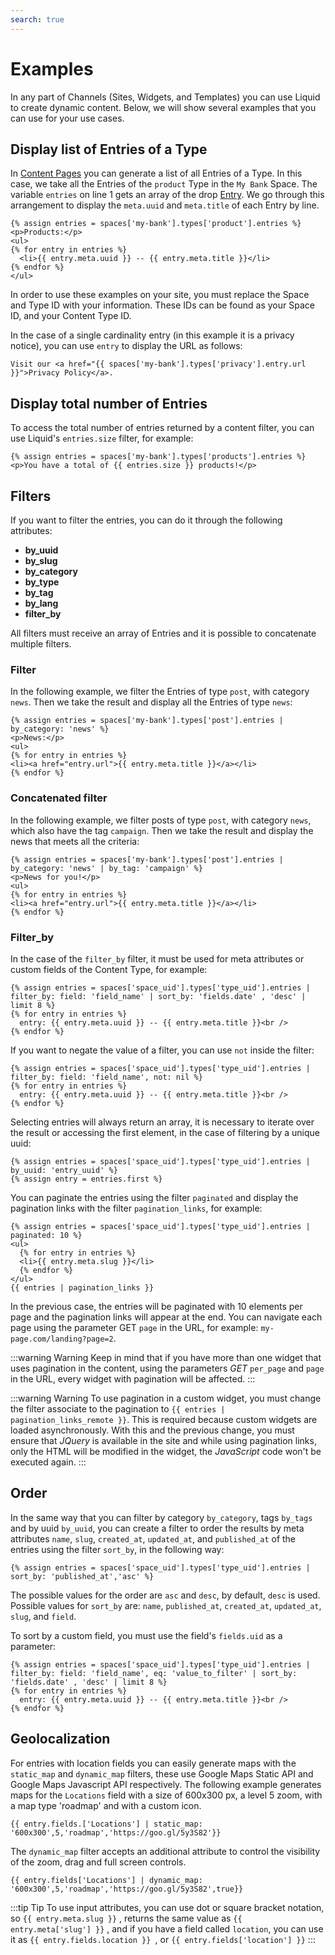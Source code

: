 ```yaml
---
search: true
---
```


# Examples

In any part of Channels (Sites, Widgets, and Templates) you can use Liquid to create dynamic content. Below, we will show several examples that you can use for your use cases.

## Display list of Entries of a Type

In [Content Pages](/en/platform/channels/pages.html#content-page) you can generate a list of all Entries of a Type. In this case, we take all the Entries of the `product` Type in the `My Bank` Space. The variable `entries` on line 1 gets an array of the drop [Entry](/en/platform/channels/drops.html#entry). We go through this arrangement to display the `meta.uuid` and `meta.title` of each Entry by line. 

```liquid
{% assign entries = spaces['my-bank'].types['product'].entries %}
<p>Products:</p>
<ul>
{% for entry in entries %}
  <li>{{ entry.meta.uuid }} -- {{ entry.meta.title }}</li>
{% endfor %}
</ul>
```

In order to use these examples on your site, you must replace the Space and Type ID with your information. These IDs can be found as your Space ID, and your Content Type ID.

In the case of a single cardinality entry (in this example it is a privacy notice), you can use `entry` to display the URL as follows:

```liquid
Visit our <a href="{{ spaces['my-bank'].types['privacy'].entry.url }}">Privacy Policy</a>.
```

## Display total number of Entries

To access the total number of entries returned by a content filter, you can use Liquid's `entries.size` filter, for example:

```liquid
{% assign entries = spaces['my-bank'].types['products'].entries %}
<p>You have a total of {{ entries.size }} products!</p>
```

## Filters

If you want to filter the entries, you can do it through the following attributes: 
  - **by_uuid**
  - **by_slug**
  - **by_category**
  - **by_type**
  - **by_tag**
  - **by_lang**
  - **filter_by**

All filters must receive an array of Entries and it is possible to concatenate multiple filters. 

### Filter

In the following example, we filter the Entries of type `post`, with category `news`. Then we take the result and display all the Entries of type `news`:

```liquid
{% assign entries = spaces['my-bank'].types['post'].entries | by_category: 'news' %}
<p>News:</p>
<ul>
{% for entry in entries %}
<li><a href="entry.url">{{ entry.meta.title }}</a></li>
{% endfor %}    
```

### Concatenated filter

In the following example, we filter posts of type `post`, with category `news`, which also have the tag `campaign`. Then we take the result and display the news that meets all the criteria:

```liquid
{% assign entries = spaces['my-bank'].types['post'].entries | by_category: 'news' | by_tag: 'campaign' %}
<p>News for you!</p>
<ul>
{% for entry in entries %}
<li><a href="entry.url">{{ entry.meta.title }}</a></li>
{% endfor %}    
```

### Filter_by

In the case of the `filter_by` filter, it must be used for meta attributes or custom fields of the Content Type, for example:

```liquid
{% assign entries = spaces['space_uid'].types['type_uid'].entries | filter_by: field: 'field_name' | sort_by: 'fields.date' , 'desc' | limit 8 %}
{% for entry in entries %}
  entry: {{ entry.meta.uuid }} -- {{ entry.meta.title }}<br />
{% endfor %}
```

If you want to negate the value of a filter, you can use `not` inside the filter:

```liquid
{% assign entries = spaces['space_uid'].types['type_uid'].entries | filter_by: field: 'field_name', not: nil %}
{% for entry in entries %}
  entry: {{ entry.meta.uuid }} -- {{ entry.meta.title }}<br />
{% endfor %}
```

Selecting entries will always return an array, it is necessary to iterate over the result or accessing the first element, in the case of filtering by a unique uuid:

```liquid
{% assign entries = spaces['space_uid'].types['type_uid'].entries | by_uuid: 'entry_uuid' %}
{% assign entry = entries.first %}
```

You can paginate the entries using the filter `paginated` and display the pagination links with the filter `pagination_links`, for example:

```liquid
{% assign entries = spaces['space_uid'].types['type_uid'].entries | paginated: 10 %}
<ul>
  {% for entry in entries %}
  <li>{{ entry.meta.slug }}</li>
  {% endfor %}
</ul>
{{ entries | pagination_links }}
```

In the previous case, the entries will be paginated with 10 elements per page and the pagination links will appear at the end. You can navigate each page using the parameter GET `page` in the URL, for example: `my-page.com/landing?page=2`.

:::warning Warning
Keep in mind that if you have more than one widget that uses pagination in the content, using the parameters _GET_ `per_page` and `page` in the URL, every widget with pagination will be affected.
:::

:::warning Warning
To use pagination in a custom widget, you must change the filter associate to the pagination to <span v-pre>`{{ entries | pagination_links_remote }}`</span>.  This is required because custom widgets are loaded asynchronously. With this and the previous change, you must ensure that _JQuery_ is available in the site and while using pagination links, only the HTML will be modified in the widget, the _JavaScript_ code won't be executed again. 
:::

## Order

In the same way that you can filter by category `by_category`, tags `by_tags` and by uuid `by_uuid`, you can create a filter to order the results by meta attributes `name`, `slug`, `created_at`, `updated_at`, and `published_at` of the entries using the filter `sort_by`, in the following way:

```liquid
{% assign entries = spaces['space_uid'].types['type_uid'].entries | sort_by: 'published_at','asc' %}
```

The possible values for the order are `asc` and `desc`, by default, `desc` is used.
Possible values for `sort_by` are: `name`, `published_at`, `created_at`, `updated_at`, `slug`, and `field`.

To sort by a custom field, you must use the field's `fields.uid` as a parameter:

```liquid
{% assign entries = spaces['space_uid'].types['type_uid'].entries | filter_by: field: 'field_name', eq: 'value_to_filter' | sort_by: 'fields.date' , 'desc' | limit 8 %}
{% for entry in entries %}
  entry: {{ entry.meta.uuid }} -- {{ entry.meta.title }}<br />
{% endfor %}
```

## Geolocalization

For entries with location fields you can easily generate maps with the `static_map` and `dynamic_map` filters, these use Google Maps Static API and Google Maps Javascript API respectively. The following example generates maps for the `Locations` field with a size of 600x300 px, a level 5 zoom, with a map type 'roadmap' and with a custom icon.

```liquid
{{ entry.fields.['Locations'] | static_map: '600x300',5,'roadmap','https://goo.gl/5y3S82'}}
```

The `dynamic_map` filter accepts an additional attribute to control the visibility of the zoom, drag and full screen controls.

```liquid
{{ entry.fields['Locations'] | dynamic_map: '600x300',5,'roadmap','https://goo.gl/5y3S82',true}}
```

:::tip Tip
To use input attributes, you can use dot or square bracket notation, so <span v-pre> `{{ entry.meta.slug }}` </span>, returns the same value as <span v-pre> `{{ entry.meta['slug'] }}` </span>, and if you have a field called `location`, you can use it as <span v-pre> `{{ entry.fields.location }} `</span>, or <span v-pre>`{{ entry.fields['location'] }}`</span> 
:::

